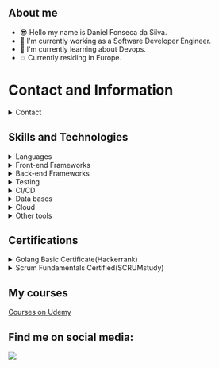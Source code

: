 ## About me 
- 😎 Hello my name is Daniel Fonseca da Silva.
- 🔭 I'm currently working as a Software Developer Engineer.
- 🌱 I'm currently learning about Devops.
- :boom: Currently residing in Europe.

# Contact and Information

<details>
  <summary>
    <a>Contact</a>
  </summary>

  <a name="contact"></a>

  - Email: dafondeveloper@gmail.com
  - Cellphone: +351 913 619 053
</details>

## Skills and Technologies

<details>
  <summary>
    <a>Languages</a>
  </summary>

  <a name="language"></a>

  - Golang
  - JavaScript
  - Java
</details>

<details>
  <summary>
    <a>Front-end Frameworks</a>
  </summary>

  <a name="frontframework"></a>
  
  - Angular
  - VueJS
  - Next(React)
</details>

<details>
  <summary>
    <a>Back-end Frameworks</a>
  </summary>

  <a name="backframework"></a>
  
  - Golang(Chi, gin, gorm)
  - Java(Spring)
  - Node(NestJS)
</details>

<details>
  <summary>
    <a>Testing</a>
  </summary>

  <a name="testing"></a>
  
  - Jest
  - Junit

</details>

<details>
  <summary>
    <a>CI/CD</a>
  </summary>

  <a name="cicd"></a>
  
  - Git
  - GitHub Action
  - Jenkins
  - GitLab

</details>

<details>
  <summary>
    <a>Data bases</a>
  </summary>

  <a name="database"></a>
  
  - MongoDB
  - PostgreSQL
  - MySQL
  - OracleDB 

</details>

<details>
  <summary>
    <a>Cloud</a>
  </summary>

  <a name="cloud"></a>
  
  - Terraform
  - Docker
  - AWS
  - Kubernetes 

</details>

<details>
  <summary>
    <a>Other tools</a>
  </summary>

  <a name="tools"></a>
  
  - Postman
  - Insomnia
  - Bruno
  - VS Code

</details>
     
## Certifications

<details>
  <summary>
    <a>Golang Basic Certificate(Hackerrank)</a></br>
  </summary>
</details>

<details>
  <summary>
    <a>Scrum Fundamentals Certified(SCRUMstudy)</a>
  </summary>
</details>

## My courses
[Courses on Udemy](https://www.udemy.com/user/daniel-fonseca-da-silva/)

## Find me on social media: 
  <a href="https://www.linkedin.com/in/daniel-f-s-developer/" target="_blank"><img src="https://img.shields.io/badge/-LinkedIn-%230077B5?style=for-the-badge&logo=linkedin&logoColor=white" target="_blank"></a>

